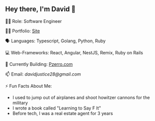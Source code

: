 ## Hey there, I'm David 👋

💪🏽 Role: Software Engineer

👨‍🎨 Portfolio: [Site](https://davidjustice28.github.io/justice_portfolio_site)

🗣️ Languages: Typescript, Golang, Python, Ruby

💻 Web-Frameworks: React, Angular, NestJS, Remix, Ruby on Rails

🌱 Currently Building: [Pzerro.com](https://pzerro.com) 

📫 Email: _davidjustice28@gmail.com_

⚡ Fun Facts About Me:

- I used to jump out of airplanes and shoot howitzer cannons for the military
- I wrote a book called "Learning to Say F It"
- Before tech, I was a real estate agent for 3 years
